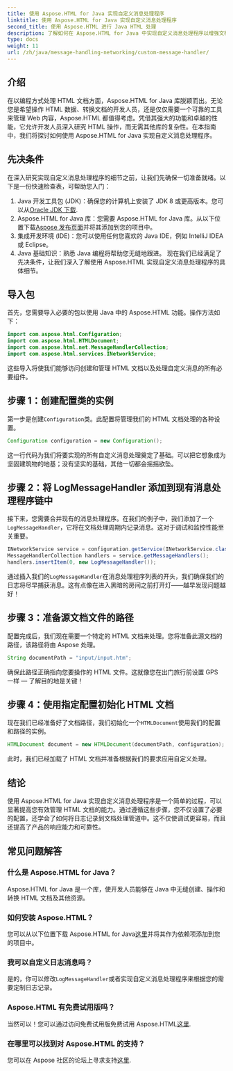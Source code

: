 ```yaml
---
title: 使用 Aspose.HTML for Java 实现自定义消息处理程序
linktitle: 使用 Aspose.HTML for Java 实现自定义消息处理程序
second_title: 使用 Aspose.HTML 进行 Java HTML 处理
description: 了解如何在 Aspose.HTML for Java 中实现自定义消息处理程序以增强文档处理并有效地处理日志。
type: docs
weight: 11
url: /zh/java/message-handling-networking/custom-message-handler/
---
```

## 介绍
在以编程方式处理 HTML 文档方面，Aspose.HTML for Java 库脱颖而出。无论您是希望操作 HTML 数据、转换文档的开发人员，还是仅仅需要一个可靠的工具来管理 Web 内容，Aspose.HTML 都值得考虑。凭借其强大的功能和卓越的性能，它允许开发人员深入研究 HTML 操作，而无需其他库的复杂性。在本指南中，我们将探讨如何使用 Aspose.HTML for Java 实现自定义消息处理程序。
## 先决条件
在深入研究实现自定义消息处理程序的细节之前，让我们先确保一切准备就绪。以下是一份快速检查表，可帮助您入门：
1.  Java 开发工具包 (JDK)：确保您的计算机上安装了 JDK 8 或更高版本。您可以从[Oracle JDK 下载](https://www.oracle.com/java/technologies/javase-jdk11-downloads.html).
2. Aspose.HTML for Java 库：您需要 Aspose.HTML for Java 库。从以下位置下载[Aspose 发布页面](https://releases.aspose.com/html/java/)并将其添加到您的项目中。
3. 集成开发环境 (IDE)：您可以使用任何您喜欢的 Java IDE，例如 IntelliJ IDEA 或 Eclipse。 
4. Java 基础知识：熟悉 Java 编程将帮助您无缝地跟进。
现在我们已经满足了先决条件，让我们深入了解使用 Aspose.HTML 实现自定义消息处理程序的具体细节。
## 导入包
首先，您需要导入必要的包以使用 Java 中的 Aspose.HTML 功能。操作方法如下：
```java
import com.aspose.html.Configuration;
import com.aspose.html.HTMLDocument;
import com.aspose.html.net.MessageHandlerCollection;
import com.aspose.html.services.INetworkService;
```
这些导入将使我们能够访问创建和管理 HTML 文档以及处理自定义消息的所有必要组件。
## 步骤 1：创建配置类的实例
第一步是创建`Configuration`类。此配置将管理我们的 HTML 文档处理的各种设置。 
```java
Configuration configuration = new Configuration();
```
这一行代码为我们将要实现的所有自定义消息处理奠定了基础。可以把它想象成为坚固建筑物的地基；没有坚实的基础，其他一切都会摇摇欲坠。
## 步骤 2：将 LogMessageHandler 添加到现有消息处理程序链中
接下来，您需要合并现有的消息处理程序。在我们的例子中，我们添加了一个`LogMessageHandler`，它将在文档处理周期内记录消息。这对于调试和监控性能至关重要。
```java
INetworkService service = configuration.getService(INetworkService.class);
MessageHandlerCollection handlers = service.getMessageHandlers();
handlers.insertItem(0, new LogMessageHandler());
```
通过插入我们的`LogMessageHandler`在消息处理程序列表的开头，我们确保我们的日志将尽早捕获消息。这有点像在进入黑暗的房间之前打开灯——越早发现问题越好！
## 步骤 3：准备源文档文件的路径
配置完成后，我们现在需要一个特定的 HTML 文档来处理。您将准备此源文档的路径，该路径将由 Aspose 处理。
```java
String documentPath = "input/input.htm";
```
确保此路径正确指向您要操作的 HTML 文件。这就像您在出门旅行前设置 GPS 一样 — 了解目的地是关键！
## 步骤 4：使用指定配置初始化 HTML 文档
现在我们已经准备好了文档路径，我们初始化一个`HTMLDocument`使用我们的配置和路径的实例。 
```java
HTMLDocument document = new HTMLDocument(documentPath, configuration);
```
此时，我们已经加载了 HTML 文档并准备根据我们的要求应用自定义处理。

## 结论
使用 Aspose.HTML for Java 实现自定义消息处理程序是一个简单的过程，可以显著提高您有效管理 HTML 文档的能力。通过遵循这些步骤，您不仅设置了必要的配置，还学会了如何将日志记录到文档处理管道中。这不仅使调试更容易，而且还提高了产品的响应能力和可靠性。
## 常见问题解答
### 什么是 Aspose.HTML for Java？
Aspose.HTML for Java 是一个库，使开发人员能够在 Java 中无缝创建、操作和转换 HTML 文档及其他资源。
### 如何安装 Aspose.HTML？
您可以从以下位置下载 Aspose.HTML for Java[这里](https://releases.aspose.com/html/java/)并将其作为依赖项添加到您的项目中。
### 我可以自定义日志消息吗？
是的，你可以修改`LogMessageHandler`或者实现自定义消息处理程序来根据您的需要定制日志记录。
### Aspose.HTML 有免费试用版吗？
当然可以！您可以通过访问免费试用版免费试用 Aspose.HTML[这里](https://releases.aspose.com/).
### 在哪里可以找到对 Aspose.HTML 的支持？
您可以在 Aspose 社区的论坛上寻求支持[这里](https://forum.aspose.com/c/html/29).